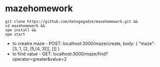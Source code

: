 # mazehomework

```
git clone https://github.com/datogogadze/mazehomework.git &&
cd mazehomework &&
npm install &&
npm start
```

- to creatre maze - POST: localhost:3000/maze/create, body: { "maze": [3, 1, [2, [5,[4, 3]]], []] }
- to find value - GET: localhost:3000/maze/find?operator=greater&value=2

